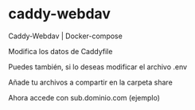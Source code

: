 # caddy-webdav
Caddy-Webdav | Docker-compose

Modifica los datos de Caddyfile

Puedes también, si lo deseas modificar el archivo .env

Añade tu archivos a compartir en la carpeta share

Ahora accede con sub.dominio.com (ejemplo)

